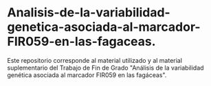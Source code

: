 # Analisis-de-la-variabilidad-genetica-asociada-al-marcador-FIR059-en-las-fagaceas.

Este repositorio corresponde al material utilizado y al material suplementario del Trabajo de Fin de Grado "Análisis de la variabilidad genética asociada al marcador FIR059 en las fagáceas".
